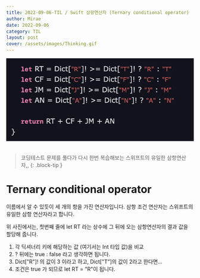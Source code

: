```yaml
---
title: 2022-09-06-TIL / Swift 삼항연산자 (Ternary conditional operator)
author: Mirae
date: 2022-09-06
category: TIL
layout: post
cover: /assets/images/Thinking.gif
---
```


  <center><img src="/assets/images/ternaryOperator.png" alt="ternaryOperator.png" width="600"></center><br>

> 코딩테스트 문제를 풀다가 다시 한번 복습해보는 스위프트의 유일한 삼항연산자,,
{: .block-tip }

# Ternary conditional operator 
  
  이름에서 알 수 있듯이 세 개의 항을 가진 연산자입니다. 
  삼항 조건 연산자는 스위프트의 유일한 삼항 연산자라고 합니다. 
  
  위 사진에서는, 첫번째 줄에 let RT 라는 상수에 그 뒤에 오는 삼항연산자의 결과 값을 할당해 줍니다.
  1) 각 딕셔너리 키에 해당하는 값 (여기서는 Int 타입 값)을 비교
  2) ? 뒤에는 true : false 라고 생각하면 됩니다. 
  3) Dict["R"]! 의 값이 3 이라고 하고, Dict["T"]의 값이 2라고 한다면...
  4) 조건은 true 가 되므로 let RT = "R"이 됩니다. 
 
